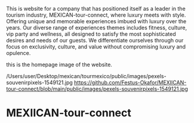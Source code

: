 




This is website for a company that has positioned  itself as a leader in the tourism industry, MEXICAN-tour-connect, where luxury meets with style. Offering unique and memorable experiences imbued with luxury over the years. Our diverse range of experiences themes includes fitness, culture, vip party and wellness, all designed to satisfy the most sophisticated desires and needs of our guests. We differentiate ourselves through our focus on exclusivity, culture, and value without compromising luxury and opulence.

this is the homepage image of the website.


/Users/user/Desktop/mexican/tourmexico/public/images/pexels-souvenirpixels-1549121.jpg
https://github.com/Festus-Okafor/MEXIICAN-tour-connect/blob/main/public/images/pexels-souvenirpixels-1549121.jpg

# MEXIICAN-tour-connect
